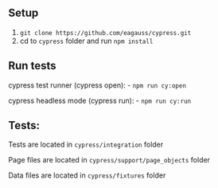 ## Setup

1. `git clone https://github.com/eagauss/cypress.git`
2. cd to `cypress` folder and run `npm install`


## Run tests
cypress test runner (cypress open):
      - `npm run cy:open` 
    
cypress headless mode (cypress run):
      - `npm run cy:run` 

## Tests:
Tests are located in `cypress/integration` folder

Page files are located in `cypress/support/page_objects` folder

Data files are located in  `cypress/fixtures` folder
